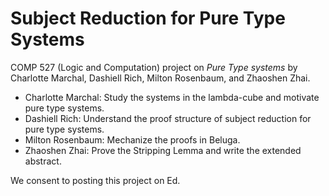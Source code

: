# Subject Reduction for Pure Type Systems

COMP 527 (Logic and Computation) project on _Pure Type systems_ by Charlotte Marchal, Dashiell Rich, Milton Rosenbaum, and Zhaoshen Zhai.
- Charlotte Marchal: Study the systems in the lambda-cube and motivate pure type systems.
- Dashiell Rich: Understand the proof structure of subject reduction for pure type systems.
- Milton Rosenbaum: Mechanize the proofs in Beluga.
- Zhaoshen Zhai: Prove the Stripping Lemma and write the extended abstract.

We consent to posting this project on Ed.
